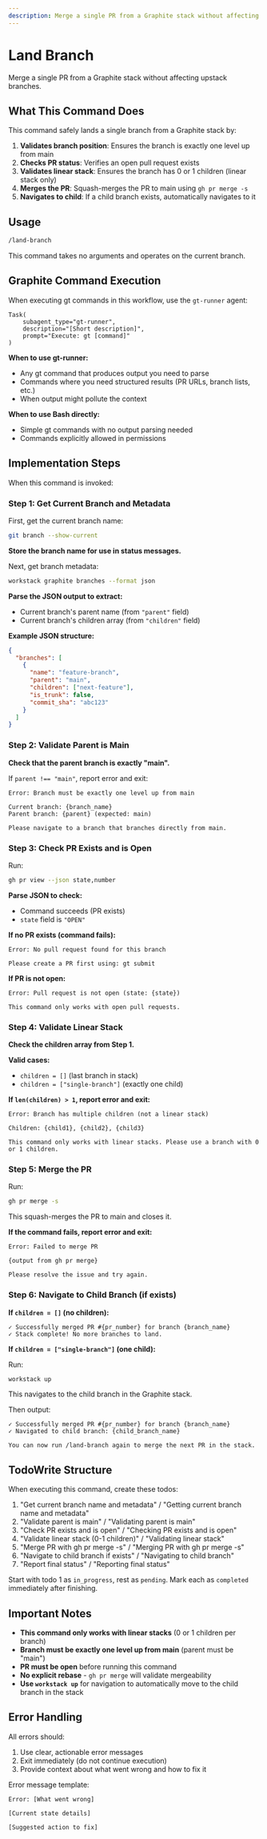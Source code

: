 ```yaml
---
description: Merge a single PR from a Graphite stack without affecting upstack branches
---
```


# Land Branch

Merge a single PR from a Graphite stack without affecting upstack branches.

## What This Command Does

This command safely lands a single branch from a Graphite stack by:

1. **Validates branch position**: Ensures the branch is exactly one level up from main
2. **Checks PR status**: Verifies an open pull request exists
3. **Validates linear stack**: Ensures the branch has 0 or 1 children (linear stack only)
4. **Merges the PR**: Squash-merges the PR to main using `gh pr merge -s`
5. **Navigates to child**: If a child branch exists, automatically navigates to it

## Usage

```bash
/land-branch
```

This command takes no arguments and operates on the current branch.

## Graphite Command Execution

When executing gt commands in this workflow, use the `gt-runner` agent:

```
Task(
    subagent_type="gt-runner",
    description="[Short description]",
    prompt="Execute: gt [command]"
)
```

**When to use gt-runner:**

- Any gt command that produces output you need to parse
- Commands where you need structured results (PR URLs, branch lists, etc.)
- When output might pollute the context

**When to use Bash directly:**

- Simple gt commands with no output parsing needed
- Commands explicitly allowed in permissions

## Implementation Steps

When this command is invoked:

### Step 1: Get Current Branch and Metadata

First, get the current branch name:

```bash
git branch --show-current
```

**Store the branch name for use in status messages.**

Next, get branch metadata:

```bash
workstack graphite branches --format json
```

**Parse the JSON output to extract:**

- Current branch's parent name (from `"parent"` field)
- Current branch's children array (from `"children"` field)

**Example JSON structure:**

```json
{
  "branches": [
    {
      "name": "feature-branch",
      "parent": "main",
      "children": ["next-feature"],
      "is_trunk": false,
      "commit_sha": "abc123"
    }
  ]
}
```

### Step 2: Validate Parent is Main

**Check that the parent branch is exactly "main".**

If `parent !== "main"`, report error and exit:

```
Error: Branch must be exactly one level up from main

Current branch: {branch_name}
Parent branch: {parent} (expected: main)

Please navigate to a branch that branches directly from main.
```

### Step 3: Check PR Exists and is Open

Run:

```bash
gh pr view --json state,number
```

**Parse JSON to check:**

- Command succeeds (PR exists)
- `state` field is `"OPEN"`

**If no PR exists (command fails):**

```
Error: No pull request found for this branch

Please create a PR first using: gt submit
```

**If PR is not open:**

```
Error: Pull request is not open (state: {state})

This command only works with open pull requests.
```

### Step 4: Validate Linear Stack

**Check the children array from Step 1.**

**Valid cases:**

- `children = []` (last branch in stack)
- `children = ["single-branch"]` (exactly one child)

**If `len(children) > 1`, report error and exit:**

```
Error: Branch has multiple children (not a linear stack)

Children: {child1}, {child2}, {child3}

This command only works with linear stacks. Please use a branch with 0 or 1 children.
```

### Step 5: Merge the PR

Run:

```bash
gh pr merge -s
```

This squash-merges the PR to main and closes it.

**If the command fails, report error and exit:**

```
Error: Failed to merge PR

{output from gh pr merge}

Please resolve the issue and try again.
```

### Step 6: Navigate to Child Branch (if exists)

**If `children = []` (no children):**

```
✓ Successfully merged PR #{pr_number} for branch {branch_name}
✓ Stack complete! No more branches to land.
```

**If `children = ["single-branch"]` (one child):**

Run:

```bash
workstack up
```

This navigates to the child branch in the Graphite stack.

Then output:

```
✓ Successfully merged PR #{pr_number} for branch {branch_name}
✓ Navigated to child branch: {child_branch_name}

You can now run /land-branch again to merge the next PR in the stack.
```

## TodoWrite Structure

When executing this command, create these todos:

1. "Get current branch name and metadata" / "Getting current branch name and metadata"
2. "Validate parent is main" / "Validating parent is main"
3. "Check PR exists and is open" / "Checking PR exists and is open"
4. "Validate linear stack (0-1 children)" / "Validating linear stack"
5. "Merge PR with gh pr merge -s" / "Merging PR with gh pr merge -s"
6. "Navigate to child branch if exists" / "Navigating to child branch"
7. "Report final status" / "Reporting final status"

Start with todo 1 as `in_progress`, rest as `pending`. Mark each as `completed` immediately after finishing.

## Important Notes

- **This command only works with linear stacks** (0 or 1 children per branch)
- **Branch must be exactly one level up from main** (parent must be "main")
- **PR must be open** before running this command
- **No explicit rebase** - `gh pr merge` will validate mergeability
- **Use `workstack up`** for navigation to automatically move to the child branch in the stack

## Error Handling

All errors should:

1. Use clear, actionable error messages
2. Exit immediately (do not continue execution)
3. Provide context about what went wrong and how to fix it

Error message template:

```
Error: [What went wrong]

[Current state details]

[Suggested action to fix]
```
